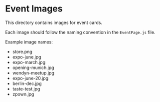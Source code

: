 # Event Images

This directory contains images for event cards. 

Each image should follow the naming convention in the `EventPage.js` file.

Example image names:
- store.png
- expo-june.jpg
- expo-march.jpg
- opening-munich.jpg
- wendyn-meetup.jpg
- expo-june-20.jpg
- berlin-dec.jpg
- taste-test.jpg
- zpown.jpg 